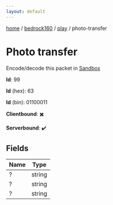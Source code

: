```yaml
---
layout: default
---
```


[home](/)  /  [bedrock160](/protocol/bedrock160)  /  [play](/protocol/bedrock160/play)  /  photo-transfer

# Photo transfer

Encode/decode this packet in [Sandbox](../../../sandbox/bedrock160#play.photo_transfer)

**Id**: 99

**Id** (hex): 63

**Id** (bin): 01100011

**Clientbound**: ✖️

**Serverbound**: ✔️

## Fields

Name | Type
---|---
? | string
? | string
? | string
